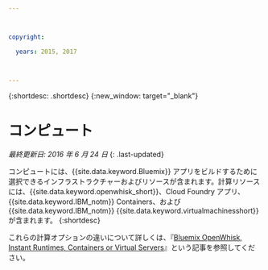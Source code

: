 ```yaml
---



copyright:

  years: 2015, 2017



---
```


{:shortdesc: .shortdesc}
{:new_window: target="_blank"}

# コンピュート
*最終更新日: 2016 年 6 月 24 日*
{: .last-updated}

コンピュートには、{{site.data.keyword.Bluemix}} アプリをビルドするために選択できるインフラストラクチャーおよびリソースが含まれます。計算リソースには、{{site.data.keyword.openwhisk_short}}、Cloud Foundry アプリ、{{site.data.keyword.IBM_notm}} Containers、および {{site.data.keyword.IBM_notm}}  {{site.data.keyword.virtualmachinesshort}} が含まれます。
{:shortdesc}

これらの計算オプションの違いについて詳しくは、『[Bluemix OpenWhisk, Instant Runtimes, Containers or Virtual Servers](https://developer.ibm.com/bluemix/2015/08/05/bluemix-instant-runtimes-containers-or-virtual-machines/)』という記事を参照してください。
